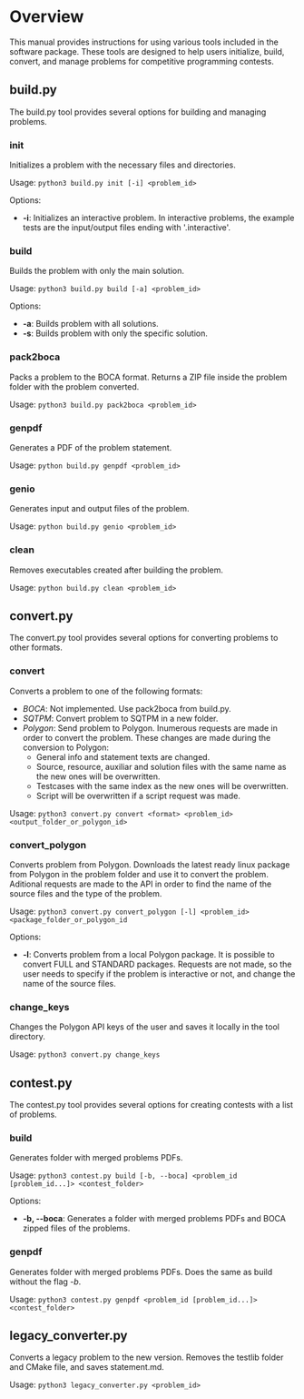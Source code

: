 # Overview

This manual provides instructions for using various tools included in the software package. These tools are designed to help users initialize, build, convert, and manage problems for competitive programming contests.

## build.py

The build.py tool provides several options for building and managing problems.

### init

Initializes a problem with the necessary files and directories.

Usage: `python3 build.py init [-i] <problem_id>`

Options:
- **-i**: Initializes an interactive problem. In interactive problems, the example tests are the input/output files ending with '.interactive'.

### build

Builds the problem with only the main solution.

Usage: `python3 build.py build [-a] <problem_id>`

Options: 
- **-a**: Builds problem with all solutions.
- **-s**: Builds problem with only the specific solution.

### pack2boca

Packs a problem to the BOCA format. Returns a ZIP file inside the problem folder with the problem converted.

Usage: `python3 build.py pack2boca <problem_id>` 

### genpdf

Generates a PDF of the problem statement.

Usage: `python build.py genpdf <problem_id>`

### genio

Generates input and output files of the problem.

Usage: `python build.py genio <problem_id>`

### clean

Removes executables created after building the problem.

Usage: `python build.py clean <problem_id>`

## convert.py

The convert.py tool provides several options for converting problems to other formats.

### convert

Converts a problem to one of the following formats:

- *BOCA*: Not implemented. Use pack2boca from build.py.
- *SQTPM*: Convert problem to SQTPM in a new folder. 
- *Polygon*: Send problem to Polygon. Inumerous requests are made in order to convert the problem. These changes are made during the conversion to Polygon:
    - General info and statement texts are changed.
    - Source, resource, auxiliar and solution files with the same name as the new ones will be overwritten.
    - Testcases with the same index as the new ones will be overwritten.
    - Script will be overwritten if a script request was made.

Usage: `python3 convert.py convert <format> <problem_id> <output_folder_or_polygon_id>`

### convert_polygon

Converts problem from Polygon. Downloads the latest ready linux package from Polygon in the problem folder and use it to convert the problem. Aditional requests are made to the API in order to find the name of the source files and the type of the problem.

Usage: `python3 convert.py convert_polygon [-l] <problem_id> <package_folder_or_polygon_id`

Options:
- **-l**: Converts problem from a local Polygon package. It is possible to convert FULL and STANDARD packages. Requests are not made, so the user needs to specify if the problem is interactive or not, and change the name of the source files.

### change_keys

Changes the Polygon API keys of the user and saves it locally in the tool directory.

Usage: `python3 convert.py change_keys`

## contest.py

The contest.py tool provides several options for creating contests with a list of problems.

### build

Generates folder with merged problems PDFs. 

Usage: `python3 contest.py build [-b, --boca] <problem_id [problem_id...]> <contest_folder>` 

Options:
- **-b, --boca**: Generates a folder with merged problems PDFs and BOCA zipped files of the problems.

### genpdf

Generates folder with merged problems PDFs. Does the same as build without the flag *-b*.

Usage: `python3 contest.py genpdf <problem_id [problem_id...]> <contest_folder>` 

## legacy_converter.py

Converts a legacy problem to the new version. Removes the testlib folder and CMake file, and saves statement.md.

Usage: `python3 legacy_converter.py <problem_id>`